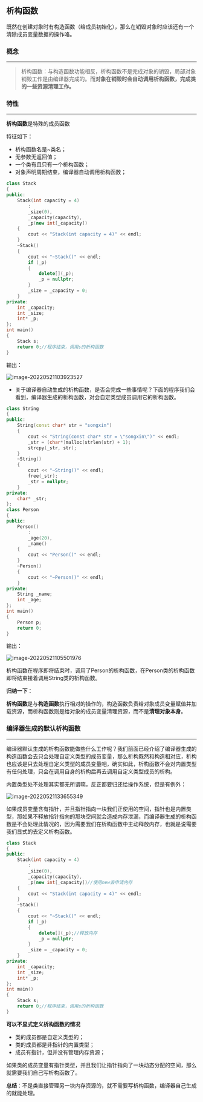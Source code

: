 ## 析构函数

既然在创建对象时有构造函数（给成员初始化），那么在销毁对象时应该还有一个清除成员变量数据的操作咯。

### 概念

---

> 析构函数：与构造函数功能相反，析构函数不是完成对象的销毁，局部对象销毁工作是由编译器完成的。而**对象在销毁时会自动调用析构函数，完成类的一些资源清理工作。**



### 特性

---

**析构函数**是特殊的成员函数

特征如下：

* 析构函数名是~类名；
* 无参数无返回值；
* 一个类有且只有一个析构函数；
* 对象声明周期结束，编译器自动调用析构函数；

```cpp
class Stack
{
public:
	Stack(int capacity = 4)
		:
		_size(0),
		_capacity(capacity),
		_p(new int[_capacity])
	{
		cout << "Stack(int capacity = 4)" << endl;
	}
	~Stack()
	{
		cout << "~Stack()" << endl;
		if (_p)
		{
			delete[](_p);
            _p = nullptr;
		}
		_size = _capacity = 0;
	}
private:	
	int _capacity;
	int _size;
	int* _p;
};
int main()
{
	Stack s;
	return 0;//程序结束，调用s的析构函数
}
```

输出：

![image-20220521103923527](https://pic.xinsong.xyz/img/202205211039573.png)

* 关于编译器自动生成的析构函数，是否会完成一些事情呢？下面的程序我们会看到，编译器生成的析构函数，对会自定类型成员调用它的析构函数。

```cpp
class String
{
public:
	String(const char* str = "songxin")
	{
		cout << "String(const char* str = \"songxin\")" << endl;
		_str = (char*)malloc(strlen(str) + 1);
		strcpy(_str, str);
	}
	~String()
	{
		cout << "~String()" << endl;
		free(_str);
		_str = nullptr;
	}
private:
	char* _str;
};
class Person
{
public:
	Person()
		:
		_age(20),
		_name()
	{
		cout << "Person()" << endl;
	}
	~Person()
	{
		cout << "~Person()" << endl;
	}
private:
	String _name;
	int _age;
};
int main()
{
	Person p;
	return 0;
}
```

输出：

![image-20220521105501976](https://pic.xinsong.xyz/img/202205211055029.png)

析构函数在程序即将结束时，调用了Person的析构函数，在Person类的析构函数即将结束接着调用String类的析构函数。



**归纳一下**：

**析构函数**是与**构造函数**执行相对的操作的，构造函数负责给对象成员变量赋值并加载资源，而析构函数则是给对象的成员变量清理资源，而不是**清理对象本身**。

### 编译器生成的默认析构函数

---

编译器默认生成的析构函数能做些什么工作呢？我们前面已经介绍了编译器生成的构造函数会去只会处理自定义类型的成员变量，那么析构既然和构造相对应，析构也应该是只去处理自定义类型的成员变量吧，确实如此，析构函数不会对内置类型有任何处理，只会在调用自身的析构后再去调用自定义类型成员的析构。

内置类型处不处理其实都无所谓嘛，反正都要归还给操作系统，但是有例外：

![image-20220521133655349](https://pic.xinsong.xyz/img/202205211336416.png)

如果成员变量含有指针，并且指针指向一块我们正使用的空间，指针也是内置类型，那如果不释放指针指向的那块空间就会造成内存泄漏，而编译器生成的析构函数是不会处理此情况的，因为需要我们在析构函数中主动释放内存，也就是说需要我们显式的去定义析构函数。

```cpp
class Stack
{
public:
	Stack(int capacity = 4)
		:
		_size(0),
		_capacity(capacity),
		_p(new int[_capacity])//使用new去申请内存
	{
		cout << "Stack(int capacity = 4)" << endl;
	}
	~Stack()
	{
		cout << "~Stack()" << endl;
		if (_p)
		{
			delete[](_p);//释放内存
            _p = nullptr;
		}
		_size = _capacity = 0;
	}
private:	
	int _capacity;
	int _size;
	int* _p;
};
int main()
{
	Stack s;
	return 0;//程序结束，调用s的析构函数
}
```

**可以不显式定义析构函数的情况**

* 类的成员都是自定义类型的；
* 类的成员都是非指针的内置类型；
* 成员有指针，但并没有管理内存资源；

如果类的成员变量有指针类型，并且我们让指针指向了一块动态分配的空间，那么就需要我们自己写析构函数了。



**总结**：不是类直接管理另一块内存资源的，就不需要写析构函数，编译器自己生成的就能处理。









